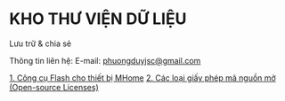 # KHO THƯ VIỆN DỮ LIỆU
Lưu trữ & chia sẻ

Thông tin liên hệ:
E-mail: phuongduyjsc@gmail.com


<a href="https://3mhousing.github.io/MHome-Tool/"> 1. Công cụ Flash cho thiết bị MHome</a>
<a href="https://choosealicense.com/"> 2. Các loại giấy phép mã nguồn mở (Open-source Licenses)</a>

